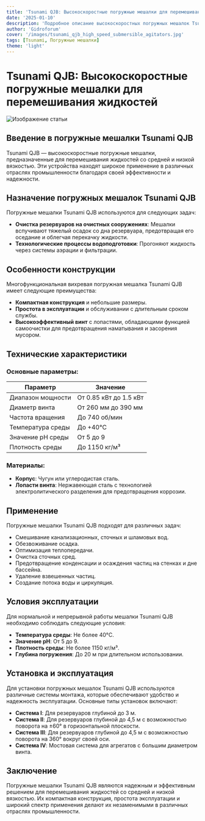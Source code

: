 ```yaml
---
title: 'Tsunami QJB: Высокоскоростные погружные мешалки для перемешивания жидкостей'
date: '2025-01-10'
description: 'Подробное описание высокоскоростных погружных мешалок Tsunami QJB, их характеристики, применение и особенности.'
author: 'Gidroforum'
cover: '/images/tsunami_qjb_high_speed_submersible_agitators.jpg'
tags: [Tsunami, Погружные мешалки]
theme: 'light'
---
```

# Tsunami QJB: Высокоскоростные погружные мешалки для перемешивания жидкостей

![Изображение статьи](/images/tsunami_qjb_high_speed_submersible_agitators.jpg)

## Введение в погружные мешалки Tsunami QJB

Tsunami QJB — высокоскоростные погружные мешалки, предназначенные для перемешивания жидкостей со средней и низкой вязкостью. Эти устройства находят широкое применение в различных отраслях промышленности благодаря своей эффективности и надежности.

## Назначение погружных мешалок Tsunami QJB

Погружные мешалки Tsunami QJB используются для следующих задач:

- **Очистка резервуаров на очистных сооружениях**: Мешалки вспучивают тяжелый осадок со дна резервуара, предотвращая его оседание и облегчая перекачку жидкости.
- **Технологические процессы водоподготовки**: Прогоняют жидкость через системы аэрации и фильтрации.

## Особенности конструкции

Многофункциональная вихревая погружная мешалка Tsunami QJB имеет следующие преимущества:

- **Компактная конструкция** и небольшие размеры.
- **Простота в эксплуатации** и обслуживании с длительным сроком службы.
- **Высокоэффективный винт** с лопастями, обладающими функцией самоочистки для предотвращения наматывания и засорения мусором.

## Технические характеристики

### Основные параметры:

| Параметр             | Значение                     |
|----------------------|------------------------------|
| Диапазон мощности    | От 0.85 кВт до 1.5 кВт       |
| Диаметр винта        | От 260 мм до 390 мм          |
| Частота вращения     | До 740 об/мин                |
| Температура среды    | До +40°C                     |
| Значение рН среды    | От 5 до 9                    |
| Плотность среды      | До 1150 кг/м³                |

### Материалы:

- **Корпус**: Чугун или углеродистая сталь.
- **Лопасти винта**: Нержавеющая сталь с технологией электролитического разделения для предотвращения коррозии.

## Применение

Погружные мешалки Tsunami QJB подходят для различных задач:

- Смешивание канализационных, сточных и шламовых вод.
- Обезвоживание осадка.
- Оптимизация теплопередачи.
- Очистка сточных сред.
- Предотвращение конденсации и осаждения частиц на стенках и дне бассейна.
- Удаление взвешенных частиц.
- Создание потока воды и циркуляция.

## Условия эксплуатации

Для нормальной и непрерывной работы мешалки Tsunami QJB необходимо соблюдать следующие условия:

- **Температура среды**: Не более 40°C.
- **Значение рН**: От 5 до 9.
- **Плотность среды**: Не более 1150 кг/м³.
- **Глубина погружения**: До 20 м при длительном использовании.

## Установка и эксплуатация

Для установки погружных мешалок Tsunami QJB используются различные системы монтажа, которые обеспечивают удобство и надежность эксплуатации. Основные типы установок включают:

- **Система I**: Для резервуаров глубиной до 3 м.
- **Система II**: Для резервуаров глубиной до 4,5 м с возможностью поворота на ±60° в горизонтальной плоскости.
- **Система III**: Для резервуаров глубиной до 4,5 м с возможностью поворота на 360° вокруг своей оси.
- **Система IV**: Мостовая система для агрегатов с большим диаметром винта.

## Заключение

Погружные мешалки Tsunami QJB являются надежным и эффективным решением для перемешивания жидкостей со средней и низкой вязкостью. Их компактная конструкция, простота эксплуатации и широкий спектр применения делают их незаменимыми в различных отраслях промышленности.